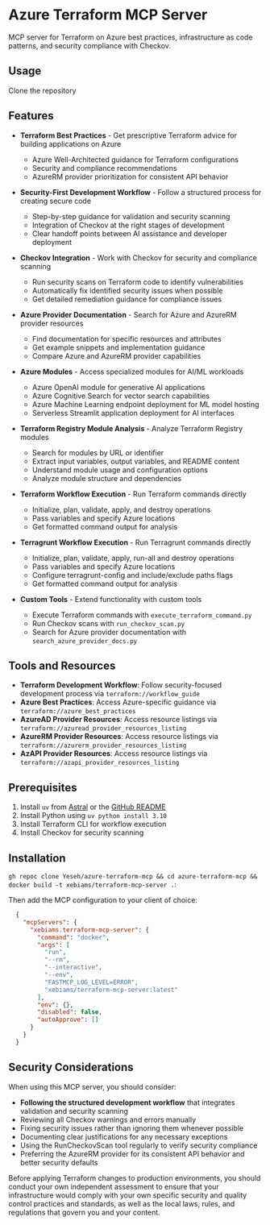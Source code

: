 # Azure Terraform MCP Server

MCP server for Terraform on Azure best practices, infrastructure as code patterns, and security compliance with Checkov.

## Usage

Clone the repository

## Features

- **Terraform Best Practices** - Get prescriptive Terraform advice for building applications on Azure
  - Azure Well-Architected guidance for Terraform configurations
  - Security and compliance recommendations
  - AzureRM provider prioritization for consistent API behavior

- **Security-First Development Workflow** - Follow a structured process for creating secure code
  - Step-by-step guidance for validation and security scanning
  - Integration of Checkov at the right stages of development
  - Clear handoff points between AI assistance and developer deployment

- **Checkov Integration** - Work with Checkov for security and compliance scanning
  - Run security scans on Terraform code to identify vulnerabilities
  - Automatically fix identified security issues when possible
  - Get detailed remediation guidance for compliance issues

- **Azure Provider Documentation** - Search for Azure and AzureRM provider resources
  - Find documentation for specific resources and attributes
  - Get example snippets and implementation guidance
  - Compare Azure and AzureRM provider capabilities

- **Azure Modules** - Access specialized modules for AI/ML workloads
  - Azure OpenAI module for generative AI applications
  - Azure Cognitive Search for vector search capabilities
  - Azure Machine Learning endpoint deployment for ML model hosting
  - Serverless Streamlit application deployment for AI interfaces

- **Terraform Registry Module Analysis** - Analyze Terraform Registry modules
  - Search for modules by URL or identifier
  - Extract input variables, output variables, and README content
  - Understand module usage and configuration options
  - Analyze module structure and dependencies

- **Terraform Workflow Execution** - Run Terraform commands directly
  - Initialize, plan, validate, apply, and destroy operations
  - Pass variables and specify Azure locations
  - Get formatted command output for analysis

- **Terragrunt Workflow Execution** - Run Terragrunt commands directly
  - Initialize, plan, validate, apply, run-all and destroy operations
  - Pass variables and specify Azure locations
  - Configure terragrunt-config and include/exclude paths flags
  - Get formatted command output for analysis

- **Custom Tools** - Extend functionality with custom tools
  - Execute Terraform commands with `execute_terraform_command.py`
  - Run Checkov scans with `run_checkov_scan.py`
  - Search for Azure provider documentation with `search_azure_provider_docs.py`

## Tools and Resources

- **Terraform Development Workflow**: Follow security-focused development process via `terraform://workflow_guide`
- **Azure Best Practices**: Access Azure-specific guidance via `terraform://azure_best_practices`
- **AzureAD Provider Resources**: Access resource listings via `terraform://azuread_provider_resources_listing`
- **AzureRM Provider Resources**: Access resource listings via `terraform://azurerm_provider_resources_listing`
- **AzAPI Provider Resources**: Access resource listings via `terraform://azapi_provider_resources_listing`

## Prerequisites

1. Install `uv` from [Astral](https://docs.astral.sh/uv/getting-started/installation/) or the [GitHub README](https://github.com/astral-sh/uv#installation)
2. Install Python using `uv python install 3.10`
3. Install Terraform CLI for workflow execution
4. Install Checkov for security scanning

## Installation

 `gh repoc clone Yeseh/azure-terraform-mcp && cd azure-terraform-mcp && docker build -t xebiams/terraform-mcp-server .`:

Then add the MCP configuration to your client of choice:
```json
  {
    "mcpServers": {
      "xebiams.terraform-mcp-server": {
        "command": "docker",
        "args": [
          "run",
          "--rm",
          "--interactive",
          "--env",
          "FASTMCP_LOG_LEVEL=ERROR",
          "xebiams/terraform-mcp-server:latest"
        ],
        "env": {},
        "disabled": false,
        "autoApprove": []
      }
    }
  }
```

## Security Considerations

When using this MCP server, you should consider:
- **Following the structured development workflow** that integrates validation and security scanning
- Reviewing all Checkov warnings and errors manually
- Fixing security issues rather than ignoring them whenever possible
- Documenting clear justifications for any necessary exceptions
- Using the RunCheckovScan tool regularly to verify security compliance
- Preferring the AzureRM provider for its consistent API behavior and better security defaults

Before applying Terraform changes to production environments, you should conduct your own independent assessment to ensure that your infrastructure would comply with your own specific security and quality control practices and standards, as well as the local laws, rules, and regulations that govern you and your content.

